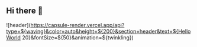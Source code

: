 ## Hi there 👋
![header](https://capsule-render.vercel.app/api?type=${waving}&color=auto&height=${200}&section=header&text=${HelloWorld 20}&fontSize=${50}&animation=${twinkling})

<!--
**MetaStudy999/metastudy999** is a ✨ _special_ ✨ repository because its `README.md` (this file) appears on your GitHub profile.

Here are some ideas to get you started:

- 🔭 I’m currently working on ...
- 🌱 I’m currently learning ...
- 👯 I’m looking to collaborate on ...
- 🤔 I’m looking for help with ...
- 💬 Ask me about ...
- 📫 How to reach me: ...
- 😄 Pronouns: ...
- ⚡ Fun fact: ...
-->
